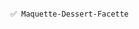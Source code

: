                                                                                           ﻿✅​ Maquette-Dessert-Facette

